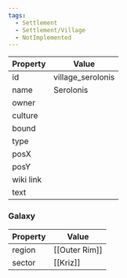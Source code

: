 ```yaml
---
tags:
  - Settlement
  - Settlement/Village
  - NotImplemented
---
```


| Property  | Value             |
| --------- | ----------------- |
| id        | village_serolonis |
| name      | Serolonis         |
| owner     |                   |
| culture   |                   |
| bound     |                   |
| type      |                   |
| posX      |                   |
| posY      |                   |
| wiki link |                   |
| text      |                   |

### Galaxy
| Property | Value         |
| -------- | ------------- |
| region   | [[Outer Rim]] |
| sector   | [[Kriz]]      |
